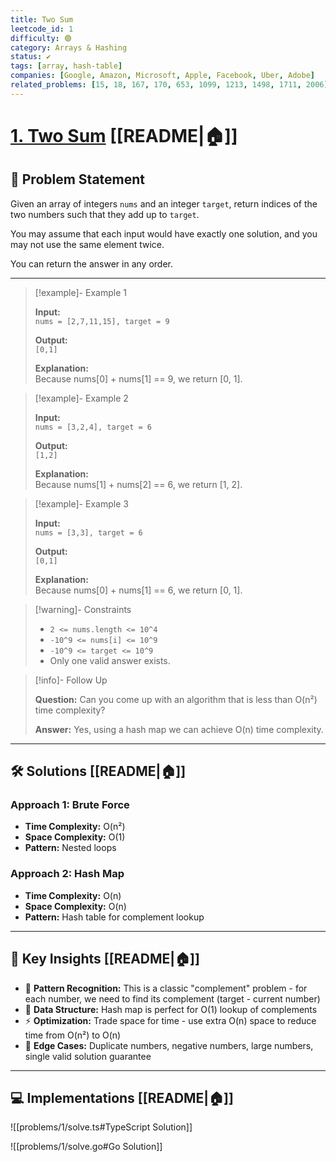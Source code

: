 ```yaml
---
title: Two Sum
leetcode_id: 1
difficulty: 🟢
category: Arrays & Hashing
status: ✔️
tags: [array, hash-table]
companies: [Google, Amazon, Microsoft, Apple, Facebook, Uber, Adobe]
related_problems: [15, 18, 167, 170, 653, 1099, 1213, 1498, 1711, 2006]
---
```


# [1. Two Sum](https://leetcode.com/problems/two-sum/description/) [[README|🏠]]

## 📝 Problem Statement

Given an array of integers `nums` and an integer `target`, return indices of the two numbers such that they add up to `target`.

You may assume that each input would have exactly one solution, and you may not use the same element twice.

You can return the answer in any order.

---

> [!example]- Example 1
>
> **Input:**  
> `nums = [2,7,11,15], target = 9`
>
> **Output:**  
> `[0,1]`
>
> **Explanation:**  
> Because nums[0] + nums[1] == 9, we return [0, 1].

> [!example]- Example 2
>
> **Input:**  
> `nums = [3,2,4], target = 6`
>
> **Output:**  
> `[1,2]`
>
> **Explanation:**  
> Because nums[1] + nums[2] == 6, we return [1, 2].

> [!example]- Example 3
>
> **Input:**  
> `nums = [3,3], target = 6`
>
> **Output:**  
> `[0,1]`
>
> **Explanation:**  
> Because nums[0] + nums[1] == 6, we return [0, 1].

> [!warning]- Constraints
>
> - `2 <= nums.length <= 10^4`
> - `-10^9 <= nums[i] <= 10^9`
> - `-10^9 <= target <= 10^9`
> - Only one valid answer exists.

> [!info]- Follow Up
>
> **Question:** Can you come up with an algorithm that is less than O(n²) time complexity?
>
> **Answer:** Yes, using a hash map we can achieve O(n) time complexity.

---

## 🛠️ Solutions [[README|🏠]]

### Approach 1: Brute Force

- **Time Complexity:** O(n²)
- **Space Complexity:** O(1)
- **Pattern:** Nested loops

### Approach 2: Hash Map

- **Time Complexity:** O(n)
- **Space Complexity:** O(n)
- **Pattern:** Hash table for complement lookup

---

## 🔑 Key Insights [[README|🏠]]

- 🧠 **Pattern Recognition:** This is a classic "complement" problem - for each number, we need to find its complement (target - current number)
- 🔧 **Data Structure:** Hash map is perfect for O(1) lookup of complements
- ⚡ **Optimization:** Trade space for time - use extra O(n) space to reduce time from O(n²) to O(n)
- 🎯 **Edge Cases:** Duplicate numbers, negative numbers, large numbers, single valid solution guarantee

---

## 💻 Implementations [[README|🏠]]

![[problems/1/solve.ts#TypeScript Solution]]

![[problems/1/solve.go#Go Solution]]
